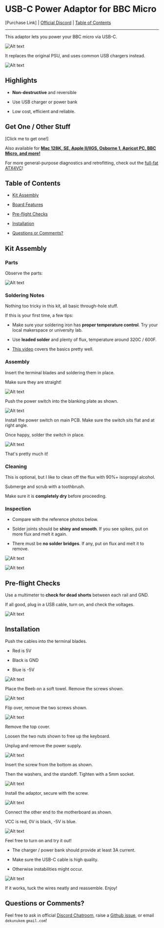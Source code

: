 # USB-C Power Adaptor for BBC Micro

[Purchase Link] | [Official Discord](https://discord.gg/HAuuh3pAmB) | [Table of Contents](#table-of-contents)

----

This adaptor lets you power your BBC micro via USB-C.

![Alt text](photos/bbc_micro/title.jpeg)

It replaces the original PSU, and uses common USB chargers instead.

![Alt text](photos/bbc_micro/mounted.jpeg)

## Highlights

* **Non-destructive** and reversible

* Use USB charger or power bank

* Low cost, efficient and reliable.

## Get One / Other Stuff

[Click me to get one!]

Also available for [**Mac 128K, SE, Apple II/IIGS, Osborne 1, Apricot PC, BBC Micro, and more!**](./README.md)

For more general-purpose diagnostics and retrofitting, check out the [full-fat ATX4VC](https://github.com/dekuNukem/ATX4VC)!

## Table of Contents

- [Kit Assembly](#kit-assembly)

- [Board Features](#board-features)

- [Pre-flight Checks](#pre-flight-checks)

- [Installation](#installation)

- [Questions or Comments?](#questions-or-comments)

## Kit Assembly

### Parts

Observe the parts:

![Alt text](photos/bbc_micro/parts.png)

### Soldering Notes

Nothing too tricky in this kit, all basic through-hole stuff.

If this is your first time, a few tips:

* Make sure your soldering iron has **proper temperature control**. Try your local makerspace or university lab.

* Use **leaded solder** and plenty of flux, temperature around 320C / 600F.

* [This video](https://www.youtube.com/watch?v=AqvHogekDI4) covers the basics pretty well.

### Assembly

Insert the terminal blades and soldering them in place.

Make sure they are straight!

![Alt text](photos/bbc_micro/blades.jpeg)

Push the power switch into the blanking plate as shown.

![Alt text](photos/bbc_micro/hole.jpeg)

Install the power switch on main PCB. Make sure the switch sits flat and at right angle.

Once happy, solder the switch in place.

![Alt text](photos/bbc_micro/right.png)

That's pretty much it!

### Cleaning

This is optional, but I like to clean off the flux with 90%+ isopropyl alcohol.

Submerge and scrub with a toothbrush.

Make sure it is **completely dry** before proceeding.

### Inspection

* Compare with the reference photos below.

* Solder joints should be **shiny and smooth**. If you see spikes, put on more flux and melt it again.

* There must be **no solder bridges**. If any, put on flux and melt it to remove.

![Alt text](photos/bbc_micro/bottom.jpeg)

![Alt text](photos/bbc_micro/ref.jpeg)

## Pre-flight Checks

Use a multimeter to **check for dead shorts** between each rail and GND.

If all good, plug in a USB cable, turn on, and check the voltages.

![Alt text](photos/bbc_micro/rails.png)

## Installation

Push the cables into the terminal blades.

* Red is 5V

* Black is GND

* Blue is -5V

![Alt text](photos/bbc_micro/term.jpeg)

Place the Beeb on a soft towel. Remove the screws shown.

![Alt text](photos/bbc_micro/back.png)

Flip over, remove the two screws shown.

![Alt text](photos/bbc_micro/ports.jpeg)

Remove the top cover.

Loosen the two nuts shown to free up the keyboard.

Unplug and remove the power supply.

![Alt text](photos/bbc_micro/kb.jpeg)

Insert the screw from the bottom as shown.

Then the washers, and the standoff. Tighten with a 5mm socket.

![Alt text](photos/bbc_micro/hole.png)

Install the adaptor, secure with the screw.

![Alt text](photos/bbc_micro/mounted.jpeg)

Connect the other end to the motherboard as shown.

VCC is red, 0V is black, -5V is blue.

![Alt text](photos/bbc_micro/vcc.jpeg)

Feel free to turn on and try it out!

* The charger / power bank should provide at least 3A current.

* Make sure the USB-C cable is high quality.

* Otherwise instabilities might occur.

![Alt text](photos/bbc_micro/money.jpeg)

If it works, tuck the wires neatly and reassemble. Enjoy!

## Questions or Comments?

Feel free to ask in official [Discord Chatroom](https://discord.gg/T9uuFudg7j), raise a [Github issue](https://github.com/dekuNukem/PicoRC/issues), or email `dekunukem` `gmail.com`!
